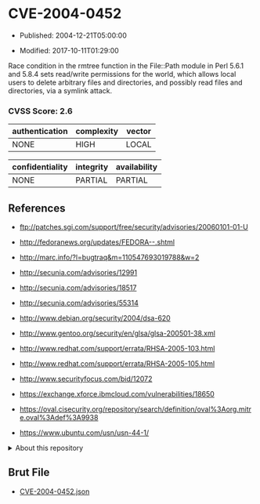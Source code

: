 # CVE-2004-0452

- Published: 2004-12-21T05:00:00

- Modified: 2017-10-11T01:29:00

Race condition in the rmtree function in the File::Path module in Perl 5.6.1 and 5.8.4 sets read/write permissions for the world, which allows local users to delete arbitrary files and directories, and possibly read files and directories, via a symlink attack.

### CVSS Score: **2.6**

| authentication | complexity | vector |
| --- | --- | --- |
| NONE | HIGH | LOCAL |

| confidentiality | integrity | availability |
| --- | --- | --- |
| NONE | PARTIAL | PARTIAL |

## References

* ftp://patches.sgi.com/support/free/security/advisories/20060101-01-U

* http://fedoranews.org/updates/FEDORA--.shtml

* http://marc.info/?l=bugtraq&m=110547693019788&w=2

* http://secunia.com/advisories/12991

* http://secunia.com/advisories/18517

* http://secunia.com/advisories/55314

* http://www.debian.org/security/2004/dsa-620

* http://www.gentoo.org/security/en/glsa/glsa-200501-38.xml

* http://www.redhat.com/support/errata/RHSA-2005-103.html

* http://www.redhat.com/support/errata/RHSA-2005-105.html

* http://www.securityfocus.com/bid/12072

* https://exchange.xforce.ibmcloud.com/vulnerabilities/18650

* https://oval.cisecurity.org/repository/search/definition/oval%3Aorg.mitre.oval%3Adef%3A9938

* https://www.ubuntu.com/usn/usn-44-1/

<details>
<summary>About this repository</summary> 

  This repository is part of the project [Live Hack CVE](https://github.com/Live-Hack-CVE). Main website can be found [www.live-hack.org](https://www.live-hack.org) 
  
  Made by [Sn0wAlice](https://github.com/Sn0wAlice) for the people that care about security and need to have a feed of the latest CVEs. Hope you enjoy it, don't forget to star the repo and follow me on [Twitter](https://twitter.com/Sn0wAlice) and [Github](https://github.com/Sn0wAlice). And that is my [personnal website](https://www.alice-snow.me/)

  - [Home Page](https://github.com/Live-Hack-CVE)
  - [Framework](https://github.com/Live-Hack-CVE/cve-framework)
  - [CVE database](https://github.com/Live-Hack-CVE/full_database)
  - [Changelog](https://github.com/Live-Hack-CVE/Changelog)
</details>

## Brut File

* [CVE-2004-0452.json](https://raw.githubusercontent.com/Live-Hack-CVE/full_database/main/cves/2004/CVE-2004-0452.json)

